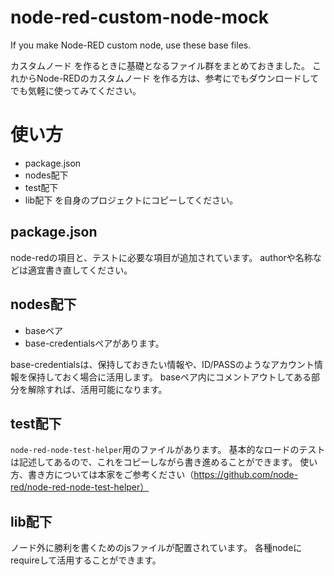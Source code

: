 # node-red-custom-node-mock
If you make Node-RED custom node, use these base files.

カスタムノード を作るときに基礎となるファイル群をまとめておきました。
これからNode-REDのカスタムノード を作る方は、参考にでもダウンロードしてでも気軽に使ってみてください。

# 使い方
* package.json
* nodes配下
* test配下
* lib配下
を自身のプロジェクトにコピーしてください。

## package.json
node-redの項目と、テストに必要な項目が追加されています。
authorや名称などは適宜書き直してください。

## nodes配下
* baseペア
* base-credentialsペアがあります。

base-credentialsは、保持しておきたい情報や、ID/PASSのようなアカウント情報を保持しておく場合に活用します。
baseペア内にコメントアウトしてある部分を解除すれば、活用可能になります。

## test配下
`node-red-node-test-helper`用のファイルがあります。
基本的なロードのテストは記述してあるので、これをコピーしながら書き進めることができます。
使い方、書き方については本家をご参考ください（https://github.com/node-red/node-red-node-test-helper）

## lib配下
ノード外に勝利を書くためのjsファイルが配置されています。
各種nodeにrequireして活用することができます。